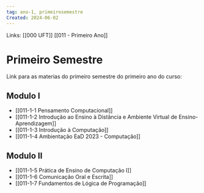 ```yaml
---
tag: ano-1, primeirosemestre
Created: 2024-06-02
---
```

Links: [[000 UFT]] [[011 - Primeiro Ano]]

# Primeiro Semestre
Link para as materias do primeiro semestre do primeiro ano do curso:

## Modulo I

- [[011-1-1 Pensamento Computacional]]
- [[011-1-2 Introdução ao Ensino à Distância e Ambiente Virtual de Ensino-Aprendizagem]] 
- [[011-1-3 Introdução à Computação]]
- [[011-1-4 Ambientação EaD 2023 - Computação]]
## Modulo II
- [[011-1-5 Prática de Ensino de Computação I]]
- [[011-1-6 Comunicação Oral e Escrita]]
- [[011-1-7 Fundamentos de Lógica de Programação]]







